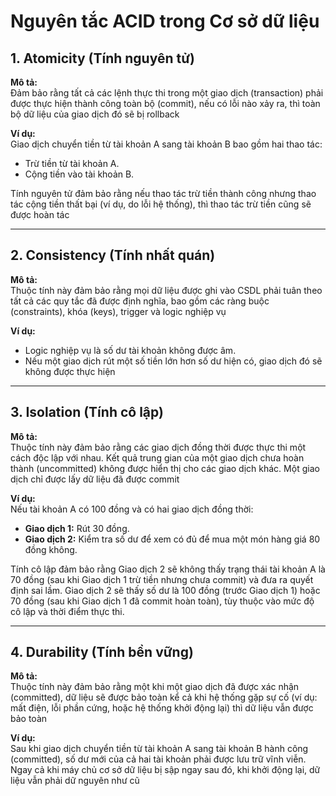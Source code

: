# Nguyên tắc ACID trong Cơ sở dữ liệu

## 1. Atomicity (Tính nguyên tử)
**Mô tả:**  
Đảm bảo rằng tất cả các lệnh thực thi trong một giao dịch (transaction) phải được thực hiện thành công toàn bộ (commit), nếu có lỗi nào xảy ra, thì toàn bộ dữ liệu của giao dịch đó sẽ bị rollback

**Ví dụ:**  
Giao dịch chuyển tiền từ tài khoản A sang tài khoản B bao gồm hai thao tác:
- Trừ tiền từ tài khoản A.
- Cộng tiền vào tài khoản B.

Tính nguyên tử đảm bảo rằng nếu thao tác trừ tiền thành công nhưng thao tác cộng tiền thất bại (ví dụ, do lỗi hệ thống), thì thao tác trừ tiền cũng sẽ được hoàn tác

---

## 2. Consistency (Tính nhất quán)
**Mô tả:**  
Thuộc tính này đảm bảo rằng mọi dữ liệu được ghi vào CSDL phải tuân theo tất cả các quy tắc đã được định nghĩa, 
bao gồm các ràng buộc (constraints), khóa (keys), trigger và logic nghiệp vụ

**Ví dụ:**
- Logic nghiệp vụ là số dư tài khoản không được âm. 
- Nếu một giao dịch rút một số tiền lớn hơn số dư hiện có, giao dịch đó sẽ không được thực hiện
---

## 3. Isolation (Tính cô lập)
**Mô tả:**  
Thuộc tính này đảm bảo rằng các giao dịch đồng thời được thực thi một cách độc lập với nhau.
Kết quả trung gian của một giao dịch chưa hoàn thành (uncommitted) không được hiển thị cho các giao dịch khác.
Một giao dịch chỉ được lấy dữ liệu đã được commit

**Ví dụ:**  
Nếu tài khoản A có 100 đồng và có hai giao dịch đồng thời:
- **Giao dịch 1:** Rút 30 đồng.
- **Giao dịch 2:** Kiểm tra số dư để xem có đủ để mua một món hàng giá 80 đồng không.

Tính cô lập đảm bảo rằng Giao dịch 2 sẽ không thấy trạng thái tài khoản A là 70 đồng (sau khi Giao dịch 1 trừ tiền nhưng chưa commit) và đưa ra quyết định sai lầm. Giao dịch 2 sẽ thấy số dư là 100 đồng (trước Giao dịch 1) hoặc 70 đồng (sau khi Giao dịch 1 đã commit hoàn toàn), tùy thuộc vào mức độ cô lập và thời điểm thực thi.

---

## 4. Durability (Tính bền vững)
**Mô tả:**  
Thuộc tính này đảm bảo rằng một khi một giao dịch đã được xác nhận (committed), dữ liệu sẽ được bảo toàn kể cả khi hệ thống gặp sự cố (ví dụ: mất điện, lỗi phần cứng, hoặc hệ thống khởi động lại) thì dữ liệu vẫn được bảo toàn

**Ví dụ:**  
Sau khi giao dịch chuyển tiền từ tài khoản A sang tài khoản B hành công (committed), số dư mới của cả hai tài khoản phải được lưu trữ vĩnh viễn. 
Ngay cả khi máy chủ cơ sở dữ liệu bị sập ngay sau đó, khi khởi động lại, dữ liệu vẫn phải dữ nguyên như cũ
